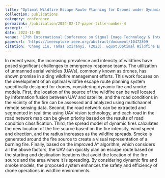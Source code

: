```yaml
---
title: "Optimal Wildfire Escape Route Planning for Drones under Dynamic Fire and Smoke"
collection: publications
category: conference
permalink: /publication/2024-02-17-paper-title-number-4
excerpt: ''
date: 2023-11-08
venue: '17th International Conference on Signal Image Technology & Internet based Systems: IEEE SITIS 2023'
paperurl: 'https://ieeexplore.ieee.org/abstract/document/10472809'
citation: 'Chang Liu, Tamas Sziranyi. (2023). &quot;Optimal Wildfire Escape Route Planning for Drones under Dynamic Fire and Smoke.&quot; <i>17th International Conference on Signal Image Technology & Internet based Systems</i>.IEEE SITIS 2023.'
---
```


In recent years, the increasing prevalence and intensity of wildfires have posed significant challenges to emergency response teams. The utilization of unmanned aerial vehicles (UAVs), commonly known as drones, has shown promise in aiding wildfire management efforts. This work focuses on the development of an optimal wildfire escape route planning system specifically designed for drones, considering dynamic fire and smoke models. First, the location of the source of the wildfire can be well located by information fusion between UAV and satellite, and the road conditions in the vicinity of the fire can be assessed and analyzed using multichannel remote sensing data. Second, the road network can be extracted and segmented in real time using UAV vision technology, and each road in the road network map can be given priority based on the results of road condition classification. Third, the spread model of dynamic fires calculates the new location of the fire source based on the fire intensity, wind speed and direction, and the radius increases as the wildfire spreads. Smoke is generated around the fire source to create a visual representation of a burning fire. Finally, based on the improved A* algorithm, which considers all the above factors, the UAV can quickly plan an escape route based on the starting and destination locations that avoid the location of the fire source and the area where it is spreading. By considering dynamic fire and smoke models, the proposed system enhances the safety and efficiency of drone operations in wildfire environments.
